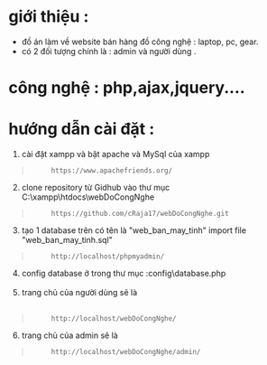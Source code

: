 # giới thiệu :
  - đồ án làm về website bán hàng đồ công nghệ : laptop, pc, gear.
  - có 2 đối tượng chính là : admin và người dùng .
# công nghệ : php,ajax,jquery....
# hướng dẫn cài đặt : <br>

 1. cài đặt xampp và bật apache và MySql của xampp
>          https://www.apachefriends.org/ 

  2. clone repository từ Gidhub vào thư mục C:\xampp\htdocs\webDoCongNghe <br>
>          https://github.com/cRaja17/webDoCongNghe.git 

  3. tạo 1 database trên có tên là "web_ban_may_tinh" import file "web_ban_may_tinh.sql" 
>          http://localhost/phpmyadmin/ 

  4. config database ở trong thư mục :config\database.php<br><br>
  5. trang chủ của người dùng sẽ là <br><br>
>          http://localhost/webDoCongNghe/ 
  6. trang chủ của admin sẽ là <br>
>          http://localhost/webDoCongNghe/admin/
